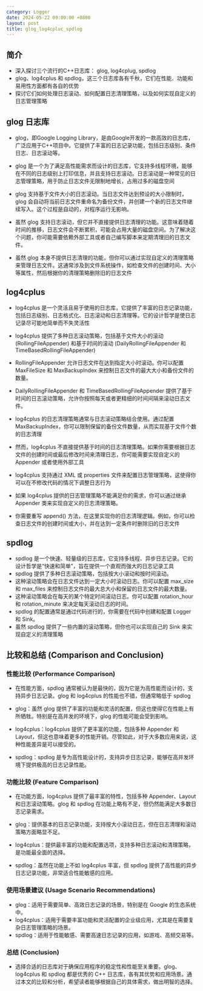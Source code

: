 ```yaml
---
category: Logger
date: 2024-05-22 09:00:00 +0800
layout: post
title: glog_log4cpluc_spdlog
---
```

## 简介

+ 深入探讨三个流行的C++日志库： glog, log4cplug, spdlog
+ glog、log4cplus 和 spdlog，这三个日志库各有千秋，它们在性能、功能和易用性方面都有各自的优势
+ 探讨它们如何处理日志滚动、如何配置日志清理策略，以及如何实现自定义的日志管理策略

## glog 日志库

+ glog，即Google Logging Library，是由Google开发的一款高效的日志库，广泛应用于C++项目中。它提供了丰富的日志记录功能，包括日志级别、条件日志、日志滚动等。
+ glog 是一个为了满足高性能需求而设计的日志库，它支持多线程环境，能够在不同的日志级别上打印信息，并且支持日志滚动。日志滚动是一种常见的日志管理策略，用于防止日志文件无限制地增长，占用过多的磁盘空间
+ glog 支持基于文件大小的日志滚动。当日志文件达到预设的大小限制时，glog 会自动将当前日志文件重命名为备份文件，并创建一个新的日志文件继续写入。这个过程是自动的，对程序运行无影响。

+ 虽然 glog 支持日志滚动，但它并不直接提供日志清理的功能。这意味着随着时间的推移，日志文件会不断累积，可能会占用大量的磁盘空间。为了解决这个问题，你可能需要依赖外部工具或者自己编写脚本来定期清理旧的日志文件。
+ 虽然 glog 本身不提供日志清理的功能，但你可以通过实现自定义的清理策略来管理日志文件。这通常涉及到文件系统操作，如检查文件的创建时间、大小等属性，然后根据你的清理策略删除旧的日志文件

## log4cplus

+ log4cplus 是一个灵活且易于使用的日志库，它提供了丰富的日志记录功能，包括日志级别、日志格式化、日志滚动和日志清理等。它的设计哲学是使日志记录尽可能地简单而不失灵活性
+ log4cplus 提供了多种日志滚动策略，包括基于文件大小的滚动 (RollingFileAppender) 和基于时间的滚动 (DailyRollingFileAppender 和 TimeBasedRollingFileAppender)

+ RollingFileAppender 允许日志文件在达到指定大小时滚动。你可以配置 MaxFileSize 和 MaxBackupIndex 来控制日志文件的最大大小和备份文件的数量。
+ DailyRollingFileAppender 和 TimeBasedRollingFileAppender 提供了基于时间的日志滚动策略，允许你按照每天或者更精细的时间间隔来滚动日志文件。
+ log4cplus 的日志清理策略通常与日志滚动策略结合使用。通过配置 MaxBackupIndex，你可以限制保留的备份文件数量，从而实现基于文件个数的日志清理
+ 然而，log4cplus 不直接提供基于时间的日志清理策略。如果你需要根据日志文件的创建时间或最后修改时间来清理日志，你可能需要实现自定义的 Appender 或者使用外部工具
+ log4cplus 支持通过 XML 或 properties 文件来配置日志管理策略，这使得你可以在不修改代码的情况下调整日志行为
+ 如果 log4cplus 提供的日志管理策略不能满足你的需求，你可以通过继承 Appender 类来实现自定义的日志清理策略。
+ 你需要重写 append() 方法，在这里实现你的日志清理逻辑。例如，你可以检查日志文件的创建时间或大小，并在达到一定条件时删除旧的日志文件

## spdlog

+ spdlog 是一个快速、轻量级的日志库，它支持多线程、异步日志记录。它的设计哲学是“快速和简单”，旨在提供一个直观而强大的日志记录工具
+ spdlog 提供了多种日志滚动策略，包括按大小滚动和按时间滚动。
+ 这种滚动策略会在日志文件达到一定大小时滚动日志。你可以配置 max_size 和 max_files 来控制日志文件的最大总大小和保留的日志文件的最大数量。
+ 这种滚动策略会在每天的某个特定时间滚动日志。你可以配置 rotation_hour 和 rotation_minute 来决定每天滚动日志的时间。
+ spdlog 的配置通常是通过代码进行的，你需要在代码中创建和配置 Logger 和 Sink。
+ 虽然 spdlog 提供了一些内置的滚动策略，但你也可以实现自己的 Sink 来实现自定义的清理策略

## 比较和总结 (Comparison and Conclusion)

### 性能比较 (Performance Comparison)

+ 在性能方面，spdlog 通常被认为是最快的，因为它是为高性能而设计的，支持异步日志记录。glog 和 log4cplus 的性能也不错，但通常略低于 spdlog

+ glog：虽然 glog 提供了丰富的功能和灵活的配置，但这也使得它在性能上有所牺牲。特别是在高并发的环境下，glog 的性能可能会受到影响。
+ log4cplus：log4cplus 提供了更丰富的功能，包括多种 Appender 和 Layout，但这也意味着更多的性能开销。尽管如此，对于大多数应用来说，这种性能差异是可以接受的。
+ spdlog：spdlog 是专为高性能设计的，支持异步日志记录，能够在高并发环境下提供极高的日志记录性能。

### 功能比较 (Feature Comparison)

+ 在功能方面，log4cplus 提供了最丰富的特性，包括多种 Appender、Layout 和日志滚动策略。glog 和 spdlog 在功能上略有不足，但仍然能满足大多数日志记录需求。

+ glog：提供基本的日志记录功能，支持按大小滚动日志，但在日志清理和滚动策略方面略显不足。
+ log4cplus：提供最丰富的功能和配置选项，支持多种日志滚动和清理策略，是功能最全面的选择。
+ spdlog：虽然在功能上不如 log4cplus 丰富，但 spdlog 提供了高性能的异步日志记录功能，非常适合性能敏感的应用。

### 使用场景建议 (Usage Scenario Recommendations)

+ glog：适用于需要简单、高效日志记录的场景，特别是在 Google 的生态系统中。
+ log4cplus：适用于需要丰富功能和灵活配置的企业级应用，尤其是在需要复杂日志管理策略的场景。
+ spdlog：适用于性能敏感、需要高速日志记录的应用，如游戏、高频交易等。

### 总结 (Conclusion)

+ 选择合适的日志库对于确保应用程序的稳定性和性能至关重要。glog、log4cplus 和 spdlog 都是优秀的 C++ 日志库，各有其优势和应用场景。通过本文的比较和分析，希望读者能够根据自己的具体需求，做出明智的选择。